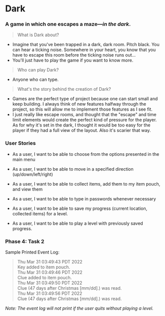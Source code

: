 # Dark

### A game in which one escapes a maze—*in the dark*. 

> What is Dark about?

- Imagine that you've been trapped in a dark, dark room. Pitch black. You can hear a ticking noise. Somewhere in your heart, you know that you have to escape this room before the ticking noise runs out... 
- You'll just have to play the game if you want to know more. 

> Who can play Dark?

- Anyone who can type.

> What's the story behind the creation of Dark?

- Games are the perfect type of project because one can start small and keep building. I always think of new features halfway through the project, so this will allow me to implement those features as I see fit. 
- I just really like escape rooms, and thought that the "escape" and time limit elements would create the perfect kind of pressure for the player. As for why it's set in the dark, I thought it would be too easy for the player if they had a full view of the layout. Also it's scarier that way. 

### User Stories

- As a user, I want to be able to choose from the options presented in the main menu
- As a user, I want to be able to move in a specified direction (up/down/left/right)
- As a user, I want to be able to collect items, add them to my item pouch, and view them
- As a user, I want to be able to type in passwords whenever necessary

- As a user, I want to be able to save my progress (current location, collected items) for a level.
- As a user, I want to be able to play a level with previously saved progress. 

### Phase 4: Task 2

Sample Printed Event Log:
> Thu Mar 31 03:49:43 PDT 2022 <br>
> Key added to item pouch. <br>
> Thu Mar 31 03:49:46 PDT 2022 <br>
> Clue added to item pouch. <br>
> Thu Mar 31 03:49:50 PDT 2022 <br>
> Clue (47 days after Christmas [mm/dd].) was read. <br>
> Thu Mar 31 03:49:56 PDT 2022 <br>
> Clue (47 days after Christmas [mm/dd].) was read. <br>

*Note: The event log will not print if the user quits without playing a level.*